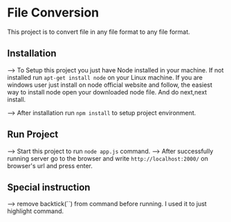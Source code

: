 # File Conversion
  This project is to convert file in any file format to any file format.

## Installation

  --> To Setup this project you just have Node installed in your machine.
      If not installed run `apt-get install node` on your Linux machine.
      If you are windows user just install on node official website and follow,
      the easiest way to install node open your downloaded node file.
      And do next,next install.

  --> After installation run `npm install` to setup project environment.

## Run Project

  --> Start this project to run `node app.js` command.
  --> After successfully running server go to the browser and write `http://localhost:2000/` on browser's url and press enter.

## Special instruction

  --> remove backtick(``) from command before running. I used it to just highlight command.
